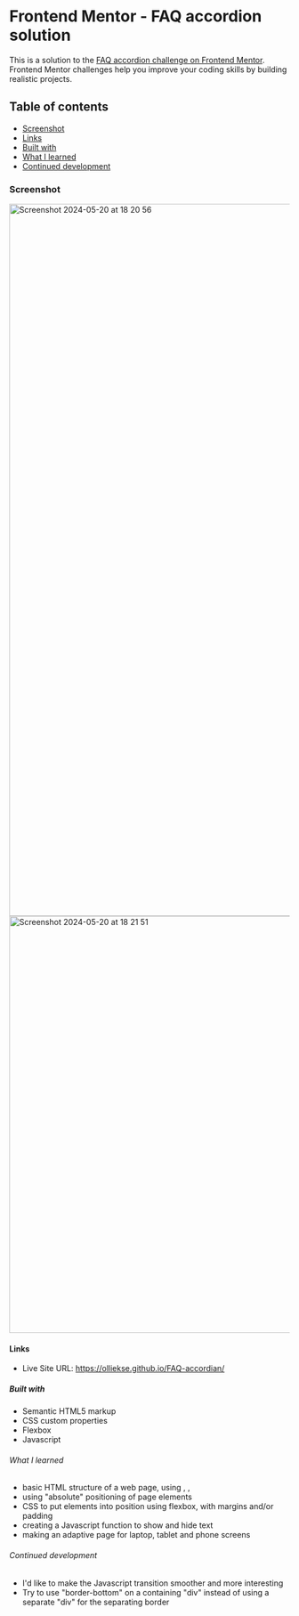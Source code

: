 # Frontend Mentor - FAQ accordion solution

This is a solution to the [FAQ accordion challenge on Frontend Mentor](https://www.frontendmentor.io/challenges/faq-accordion-wyfFdeBwBz). Frontend Mentor challenges help you improve your coding skills by building realistic projects.

## Table of contents

- [Screenshot](#screenshot)
- [Links](#links)
- [Built with](#built-with)
- [What I learned](#what-i-learned)
- [Continued development](#continued-development)

### Screenshot

<img width="1280" alt="Screenshot 2024-05-20 at 18 20 56" src="https://github.com/Olliekse/FAQ-accordian/assets/123179922/823888b4-ca46-4cdc-b26d-0c9f24dadcf8">

<img width="749" alt="Screenshot 2024-05-20 at 18 21 51" src="https://github.com/Olliekse/FAQ-accordian/assets/123179922/3acc0068-e4d0-4aac-829c-aa04fecc2c46">

#### Links

- Live Site URL: https://olliekse.github.io/FAQ-accordian/

##### Built with

- Semantic HTML5 markup
- CSS custom properties
- Flexbox
- Javascript

###### What I learned

- basic HTML structure of a web page, using <head>, <body>, <footer>
- using "absolute" positioning of page elements
- CSS to put elements into position using flexbox, with margins and/or padding
- creating a Javascript function to show and hide text
- making an adaptive page for laptop, tablet and phone screens

###### Continued development

- I'd like to make the Javascript transition smoother and more interesting
- Try to use "border-bottom" on a containing "div" instead of using a separate "div" for the separating border
